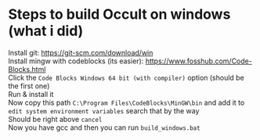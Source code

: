 # Steps to build Occult on windows (what i did)
Install git: <https://git-scm.com/download/win><br>
Install mingw with codeblocks (its easier): <https://www.fosshub.com/Code-Blocks.html><br>
Click the `Code Blocks Windows 64 bit (with compiler)` option (should be the first one) <br>
Run & install it<br>
Now copy this path `C:\Program Files\CodeBlocks\MinGW\bin` and add it to `edit system environment variables` search that by the way<br>
Should be right above `cancel` <br>
Now you have gcc and then you can run `build_windows.bat`<br>
